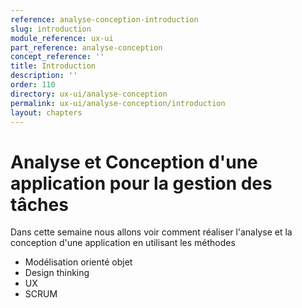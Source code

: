 ```yaml
---
reference: analyse-conception-introduction
slug: introduction
module_reference: ux-ui
part_reference: analyse-conception
concept_reference: ''
title: Introduction
description: ''
order: 110
directory: ux-ui/analyse-conception
permalink: ux-ui/analyse-conception/introduction
layout: chapters
---
```


# Analyse et Conception  d'une application pour la gestion des tâches 

Dans cette semaine nous allons voir comment réaliser l'analyse et la conception d'une application en utilisant les méthodes 

- Modélisation orienté objet
- Design thinking
- UX
- SCRUM



